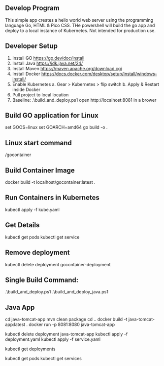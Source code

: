 ## Develop Program
This simple app creates a hello world web server using the programming language Go, HTML & Pico CSS. THe powershell will build the go app and deploy to a local instance of Kubernetes. Not intended for production use. 

## Developer Setup
1. Install GO           https://go.dev/doc/install   
2. Install Java         https://jdk.java.net/24/
3. Install Maven        https://maven.apache.org/download.cgi
4. Install Docker       https://docs.docker.com/desktop/setup/install/windows-install/
5. Enable Kubernetes
    a. Gear > Kubernetes > flip switch
    b. Apply & Restart inside Docker
6. Pull project to local location
7. Baseline: 
    .\build_and_deploy.ps1 
    open http://localhost:8081 in a brower 

## Build GO application for Linux
set GOOS=linux
set GOARCH=amd64
go build -o .

## Linux start command
/gocontainer

## Build Container Image
docker build -t localhost/gocontainer:latest .

## Run Containers in Kubernetes
kubectl apply -f kube.yaml

## Get Details 
kubectl get pods
kubectl get service

## Remove deployment
kubectl delete deployment gocontainer-deployment

## Single Build Command:
.\build_and_deploy.ps1
.\build_and_deploy_java.ps1

## Java App
cd java-tomcat-app
mvn clean package
cd ..
docker build -t java-tomcat-app:latest .
docker run -p 8081:8080 java-tomcat-app

kubectl delete deployment java-tomcat-app
kubectl apply -f deployment.yaml
kubectl apply -f service.yaml

kubectl get deployments

kubectl get pods
kubectl get services

